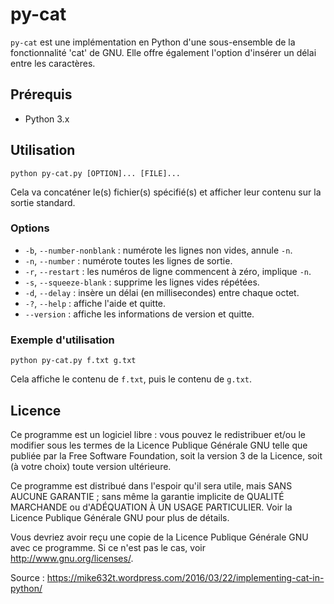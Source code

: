 # py-cat

`py-cat` est une implémentation en Python d'une sous-ensemble de la fonctionnalité 'cat' de GNU. Elle offre également l'option d'insérer un délai entre les caractères.

## Prérequis

- Python 3.x

## Utilisation

```shell
python py-cat.py [OPTION]... [FILE]...
```

Cela va concaténer le(s) fichier(s) spécifié(s) et afficher leur contenu sur la sortie standard.

### Options

- `-b`, `--number-nonblank` : numérote les lignes non vides, annule `-n`.
- `-n`, `--number` : numérote toutes les lignes de sortie.
- `-r`, `--restart` : les numéros de ligne commencent à zéro, implique `-n`.
- `-s`, `--squeeze-blank` : supprime les lignes vides répétées.
- `-d`, `--delay` : insère un délai (en millisecondes) entre chaque octet.
- `-?`, `--help` : affiche l'aide et quitte.
- `--version` : affiche les informations de version et quitte.

### Exemple d'utilisation

```shell
python py-cat.py f.txt g.txt
```

Cela affiche le contenu de `f.txt`, puis le contenu de `g.txt`.

## Licence

Ce programme est un logiciel libre : vous pouvez le redistribuer et/ou le modifier sous les termes de la Licence Publique Générale GNU telle que publiée par la Free Software Foundation, soit la version 3 de la Licence, soit (à votre choix) toute version ultérieure.

Ce programme est distribué dans l'espoir qu'il sera utile, mais SANS AUCUNE GARANTIE ; sans même la garantie implicite de QUALITÉ MARCHANDE ou d'ADÉQUATION À UN USAGE PARTICULIER. Voir la Licence Publique Générale GNU pour plus de détails.

Vous devriez avoir reçu une copie de la Licence Publique Générale GNU avec ce programme. Si ce n'est pas le cas, voir <http://www.gnu.org/licenses/>.

Source : <https://mike632t.wordpress.com/2016/03/22/implementing-cat-in-python/>